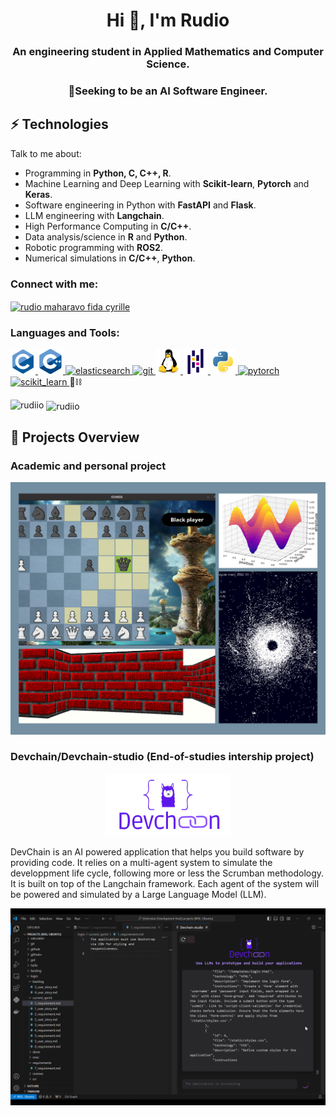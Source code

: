 
<h1 align="center">Hi 👋, I'm Rudio</h1>
<h3 align="center">An engineering student in Applied Mathematics and Computer Science.</h3>
<h3 align="center">🚀Seeking to be an AI Software Engineer.</h3>

## ⚡ Technologies
Talk to me about:
- Programming in **Python, C, C++, R**.
- Machine Learning and Deep Learning with **Scikit-learn**, **Pytorch** and **Keras**.
- Software engineering in Python with **FastAPI** and **Flask**.
- LLM engineering with **Langchain**.
- High Performance Computing in **C/C++**.
- Data analysis/science in **R** and **Python**.
- Robotic programming with **ROS2**.
- Numerical simulations in **C/C++**, **Python**.

<h3 align="left">Connect with me:</h3>
<p align="left">
<a href="https://www.linkedin.com/in/rudio-maharavo-fida-cyrille-6b8321224/" target="blank"><img align="center" src="https://raw.githubusercontent.com/rahuldkjain/github-profile-readme-generator/master/src/images/icons/Social/linked-in-alt.svg" alt="rudio maharavo fida cyrille" height="30" width="40" /></a>
</p>

<h3 align="left">Languages and Tools:</h3>
<p align="left"> <a href="https://www.cprogramming.com/" target="_blank" rel="noreferrer"> <img src="https://raw.githubusercontent.com/devicons/devicon/master/icons/c/c-original.svg" alt="c" width="40" height="40"/> </a> <a href="https://www.w3schools.com/cpp/" target="_blank" rel="noreferrer"> <img src="https://raw.githubusercontent.com/devicons/devicon/master/icons/cplusplus/cplusplus-original.svg" alt="cplusplus" width="40" height="40"/> </a> <a href="https://www.elastic.co" target="_blank" rel="noreferrer"> <img src="https://www.vectorlogo.zone/logos/elastic/elastic-icon.svg" alt="elasticsearch" width="40" height="40"/> </a> <a href="https://git-scm.com/" target="_blank" rel="noreferrer"> <img src="https://www.vectorlogo.zone/logos/git-scm/git-scm-icon.svg" alt="git" width="40" height="40"/> </a> <a href="https://www.linux.org/" target="_blank" rel="noreferrer"> <img src="https://raw.githubusercontent.com/devicons/devicon/master/icons/linux/linux-original.svg" alt="linux" width="40" height="40"/> </a> <a href="https://pandas.pydata.org/" target="_blank" rel="noreferrer"> <img src="https://raw.githubusercontent.com/devicons/devicon/2ae2a900d2f041da66e950e4d48052658d850630/icons/pandas/pandas-original.svg" alt="pandas" width="40" height="40"/> </a> <a href="https://www.python.org" target="_blank" rel="noreferrer"> <img src="https://raw.githubusercontent.com/devicons/devicon/master/icons/python/python-original.svg" alt="python" width="40" height="40"/> </a> <a href="https://pytorch.org/" target="_blank" rel="noreferrer"> <img src="https://www.vectorlogo.zone/logos/pytorch/pytorch-icon.svg" alt="pytorch" width="40" height="40"/> </a> <a href="https://scikit-learn.org/" target="_blank" rel="noreferrer"> <img src="https://upload.wikimedia.org/wikipedia/commons/0/05/Scikit_learn_logo_small.svg" alt="scikit_learn" width="40" height="40"/> </a> 🦜⛓️ </p>

<p><img align="left" src="https://github-readme-stats.vercel.app/api/top-langs?username=rudiio&show_icons=true&locale=en&layout=compact" alt="rudiio" /></p>

<p>&nbsp;<img align="center" src="https://github-readme-stats.vercel.app/api?username=rudiio&show_icons=true&locale=en" alt="rudiio" /></p>

## 🔭 Projects Overview

### Academic and personal project
<img src="./banner.png" alt="drawing"/>

### Devchain/Devchain-studio (End-of-studies intership project)
<div align="center">
<img src="./Devchain_logo.svg" height=100 width=200 alt="drawing" class="center"/>
</div>

DevChain is an AI powered application that helps you build software by providing code. It relies on a multi-agent system to simulate the developpment life cycle, following more or less the Scrumban methodology. It is built on top of the Langchain framework. Each agent of the system will be powered and simulated by a Large Language Model (LLM).

<img src="./devchain-studio.png" alt="drawing"/>

<!--
**Rudiio/Rudiio** is a ✨ _special_ ✨ repository because its `README.md` (this file) appears on your GitHub profile.

Here are some ideas to get you started:

- 🔭 I’m currently working on ...
- 🌱 I’m currently learning ...
- 👯 I’m looking to collaborate on ...
- 🤔 I’m looking for help with ...
- 💬 Ask me about ...
- 📫 How to reach me: ...
- 😄 Pronouns: ...
- ⚡ Fun fact: ...
-->
